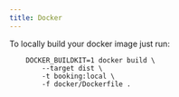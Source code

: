 ```yaml
---
title: Docker
---
```



To locally build your docker image just run:


    	DOCKER_BUILDKIT=1 docker build \
			--target dist \	
			-t booking:local \
			-f docker/Dockerfile .
